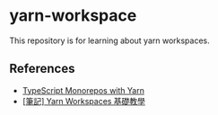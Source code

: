 # yarn-workspace

This repository is for learning about yarn workspaces.

## References

- [TypeScript Monorepos with Yarn](https://semaphoreci.com/blog/typescript-monorepos-with-yarn)
- [[筆記] Yarn Workspaces 基礎教學](https://tokileecy.medium.com/%E7%AD%86%E8%A8%98-yarn-workspaces-%E5%9F%BA%E7%A4%8E%E6%95%99%E5%AD%B8-cbb16bb780ec)
